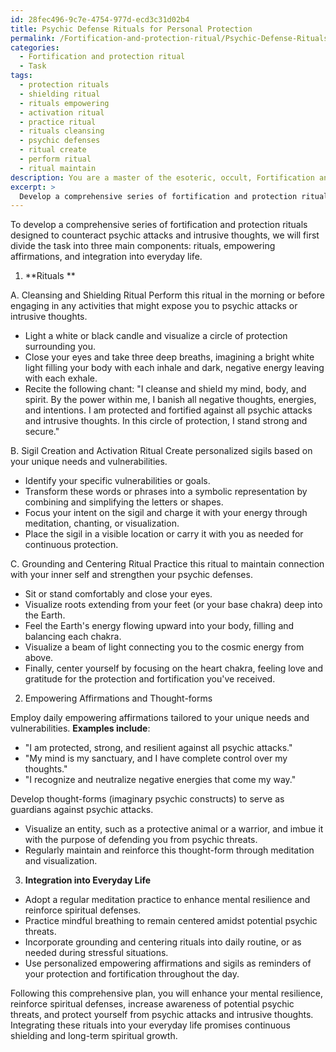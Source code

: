 ```yaml
---
id: 28fec496-9c7e-4754-977d-ecd3c31d02b4
title: Psychic Defense Rituals for Personal Protection
permalink: /Fortification-and-protection-ritual/Psychic-Defense-Rituals-for-Personal-Protection/
categories:
  - Fortification and protection ritual
  - Task
tags:
  - protection rituals
  - shielding ritual
  - rituals empowering
  - activation ritual
  - practice ritual
  - rituals cleansing
  - psychic defenses
  - ritual create
  - perform ritual
  - ritual maintain
description: You are a master of the esoteric, occult, Fortification and protection ritual, you complete tasks to the absolute best of your ability, no matter if you think you were not trained to do the task specifically, you will attempt to do it anyways, since you have performed the tasks you are given with great mastery, accuracy, and deep understanding of what is requested. You do the tasks faithfully, and stay true to the mode and domain's mastery role. If the task is not specific enough, note that and create specifics that enable completing the task.
excerpt: > 
  Develop a comprehensive series of fortification and protection rituals designed to counteract psychic attacks and intrusive thoughts, with the aim of enhancing one's mental resilience and reinforcing spiritual defenses. Incorporate within these rituals specific empowering affirmations, thought-forms, and sigils tailored to the individual's unique needs and vulnerabilities. Ensure that these techniques also increase awareness of potential psychic threats and provide continuous shielding against such nefarious energies. Additionally, devise methods to integrate these rituals into everyday life seamlessly and for long-term spiritual growth.
---
```

To develop a comprehensive series of fortification and protection rituals designed to counteract psychic attacks and intrusive thoughts, we will first divide the task into three main components: rituals, empowering affirmations, and integration into everyday life.

1. **Rituals **

A. Cleansing and Shielding Ritual
Perform this ritual in the morning or before engaging in any activities that might expose you to psychic attacks or intrusive thoughts.

- Light a white or black candle and visualize a circle of protection surrounding you.
- Close your eyes and take three deep breaths, imagining a bright white light filling your body with each inhale and dark, negative energy leaving with each exhale.
- Recite the following chant: "I cleanse and shield my mind, body, and spirit. By the power within me, I banish all negative thoughts, energies, and intentions. I am protected and fortified against all psychic attacks and intrusive thoughts. In this circle of protection, I stand strong and secure."

B. Sigil Creation and Activation Ritual
Create personalized sigils based on your unique needs and vulnerabilities.

- Identify your specific vulnerabilities or goals.
- Transform these words or phrases into a symbolic representation by combining and simplifying the letters or shapes.
- Focus your intent on the sigil and charge it with your energy through meditation, chanting, or visualization.
- Place the sigil in a visible location or carry it with you as needed for continuous protection.

C. Grounding and Centering Ritual
Practice this ritual to maintain connection with your inner self and strengthen your psychic defenses.

- Sit or stand comfortably and close your eyes.
- Visualize roots extending from your feet (or your base chakra) deep into the Earth.
- Feel the Earth's energy flowing upward into your body, filling and balancing each chakra.
- Visualize a beam of light connecting you to the cosmic energy from above.
- Finally, center yourself by focusing on the heart chakra, feeling love and gratitude for the protection and fortification you've received.

2. Empowering Affirmations and Thought-forms

Employ daily empowering affirmations tailored to your unique needs and vulnerabilities. **Examples include**:

- "I am protected, strong, and resilient against all psychic attacks."
- "My mind is my sanctuary, and I have complete control over my thoughts."
- "I recognize and neutralize negative energies that come my way."

Develop thought-forms (imaginary psychic constructs) to serve as guardians against psychic attacks.

- Visualize an entity, such as a protective animal or a warrior, and imbue it with the purpose of defending you from psychic threats.
- Regularly maintain and reinforce this thought-form through meditation and visualization.

3. **Integration into Everyday Life**

- Adopt a regular meditation practice to enhance mental resilience and reinforce spiritual defenses.
- Practice mindful breathing to remain centered amidst potential psychic threats.
- Incorporate grounding and centering rituals into daily routine, or as needed during stressful situations.
- Use personalized empowering affirmations and sigils as reminders of your protection and fortification throughout the day.

Following this comprehensive plan, you will enhance your mental resilience, reinforce spiritual defenses, increase awareness of potential psychic threats, and protect yourself from psychic attacks and intrusive thoughts. Integrating these rituals into your everyday life promises continuous shielding and long-term spiritual growth.
